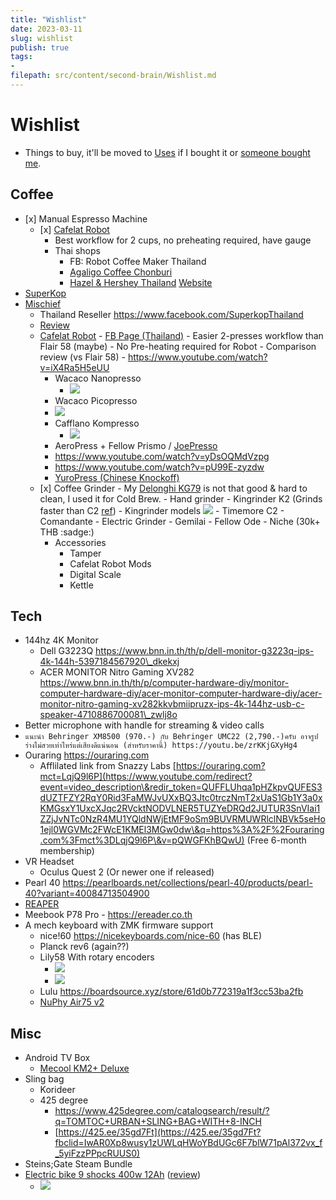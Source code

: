 ```yaml
---
title: "Wishlist"
date: 2023-03-11
slug: wishlist
publish: true
tags:
- 
filepath: src/content/second-brain/Wishlist.md
---
```


# Wishlist

*   Things to buy, it'll be moved to [Uses](/uses) if I bought it or [someone bought me](https://ko-fi.com/narze).

## Coffee

*   \[x] Manual Espresso Machine
    *   \[x] [Cafelat Robot](https://th.hazelnhershey.com/collections/equipment)
        *   Best workflow for 2 cups, no preheating required, have gauge
        *   Thai shops
            *   FB: Robot Coffee Maker Thailand
            *   [Agaligo Coffee Chonburi](https://www.facebook.com/AgaligoCoffee)
            *   [Hazel & Hershey Thailand](https://www.facebook.com/hazelnhershey.thailand) [Website](https://th.hazelnhershey.com/collections/equipment)
*   [SuperKop](https://www.superkop.com)
*   [Mischief](https://www.mischiefworkshop.com/product/mischief-espresso-maker-steel-support)
    *   Thailand Reseller https://www.facebook.com/SuperkopThailand
    *   [Review](https://www.youtube.com/watch?v=4GavR71moBQ)
    *   [Cafelat Robot](http://www.cafelat.com/robot.html)
        \- [FB Page (Thailand)](https://www.facebook.com/Robot-Coffee-Maker-Thailand-637831223352912/)
        \- Easier 2-presses workflow than Flair 58 (maybe)
        \- No Pre-heating required for Robot
        \- Comparison review (vs Flair 58)
        \- https://www.youtube.com/watch?v=iX4Ra5H5eUU
        *   Wacaco Nanopresso
            *   ![](/Images/Wacaco%20Nanopresso.png)
        *   Wacaco Picopresso
        *   ![](Images/Wacaco%20Picopresso.png)
        *   Cafflano Kompresso
            *   ![](/Images/Cafflano%20Kompresso.png)
        *   AeroPress + Fellow Prismo / [JoePresso](https://shopee.co.th/JOEPRESSO-for-Aeropress--%E0%B8%AA%E0%B8%B4%E0%B8%99%E0%B8%84%E0%B9%89%E0%B8%B2%E0%B8%84%E0%B8%B7%E0%B8%AD-Joepresso-%E0%B9%84%E0%B8%A1%E0%B9%88%E0%B8%A3%E0%B8%A7%E0%B8%A1-Aeropress--i.435273020.11065615380)
        *   https://www.youtube.com/watch?v=yDsOQMdVzpg
        *   https://www.youtube.com/watch?v=pU99E-zyzdw
        *   [YuroPress (Chinese Knockoff)](https://shopee.co.th/YuroPress-Coffeepress-Maker-%E0%B9%80%E0%B8%84%E0%B8%A3%E0%B8%B7%E0%B9%88%E0%B8%AD%E0%B8%87%E0%B8%97%E0%B8%B3%E0%B8%81%E0%B8%B2%E0%B9%81%E0%B8%9F%E0%B9%81%E0%B8%9A%E0%B8%9A-AeroPress-Prismo-i.260610709.9705817071)
    *   \[x] Coffee Grinder
        \- My [Delonghi KG79](https://www.delonghi.com/en-int/products/coffee/coffee-makers/grinders/kg79-0177111028) is not that good & hard to clean, I used it for Cold Brew.
        \- Hand grinder
        \- Kingrinder K2 (Grinds faster than C2 [ref](https://www.youtube.com/watch?v=0qBVp__SWwQ))
        \- Kingrinder models  ![](/Images/KINGrinder.png)
        \- Timemore C2
        \- Comandante
        \- Electric Grinder
        \- Gemilai
        \- Fellow Ode
        \- Niche (30k+ THB :sadge:)
        *   Accessories
            *   Tamper
            *   Cafelat Robot Mods
            *   Digital Scale
            *   Kettle

## Tech

*   144hz 4K Monitor
    *   Dell G3223Q https://www.bnn.in.th/th/p/dell-monitor-g3223q-ips-4k-144h-5397184567920\_dkekxj
    *   ACER MONITOR Nitro Gaming XV282 https://www.bnn.in.th/th/p/computer-hardware-diy/monitor-computer-hardware-diy/acer-monitor-computer-hardware-diy/acer-monitor-nitro-gaming-xv282kkvbmiipruzx-ips-4k-144hz-usb-c-speaker-4710886700081\_zwlj8o
*   Better microphone with handle for streaming & video calls
*   `แนะนำ Behringer XM8500 (970.-) กับ Behringer UMC22 (2,790.-)ครับ อาจรูปร่างไม่สวยเท่าไหร่แต่เสียงดีแน่นอน (สำหรับราคานี้) https://youtu.be/zrKKjGXyHg4`
*   Ouraring https://ouraring.com
    *   Afflilated link from Snazzy Labs [https://ouraring.com?mct=LqjQ9l6P](https://www.youtube.com/redirect?event=video_description\&redir_token=QUFFLUhqa1pHZkpvQUFES3dUZTFZY2RqY0Rid3FaMWJvUXxBQ3Jtc0trczNmT2xUaS1Gb1Y3a0xKMGsxY1UxcXJqc2RVcktNODVLNER5TUZYeDRQd2JUTUR3SnVIai1ZZjJvNTc0NzR4MU1YQldNWjEtMF9oSm9BUVRMUWRlclNBVk5seHo1ejl0WGVMc2FWcE1KMEl3MGw0dw\&q=https%3A%2F%2Fouraring.com%3Fmct%3DLqjQ9l6P\&v=pQWGFKhBQwU) (Free 6-month membership)
*   VR Headset
    *   Oculus Quest 2 (Or newer one if released)
*   Pearl 40 https://pearlboards.net/collections/pearl-40/products/pearl-40?variant=40084713504900
*   [REAPER](https://www.reaper.fm)
*   Meebook P78 Pro - https://ereader.co.th
*   A mech keyboard with ZMK firmware support
    *   nice!60 https://nicekeyboards.com/nice-60 (has BLE)
    *   Planck rev6 (again??)
    *   Lily58 With rotary encoders
        *   ![](/attachments/Pasted%20image%2020221223170125.png)
        *   ![](/attachments/Pasted%20image%2020221225163746.png)
    *   Lulu https://boardsource.xyz/store/61d0b772319a1f3cc53ba2fb
    *   [NuPhy Air75 v2](https://nuphy.com/products/air75-v2)

## Misc

*   Android TV Box
    *   [Mecool KM2+ Deluxe](https://th.aliexpress.com/item/1005006244498690.html?spm=a2g0o.productlist.main.1.4edfUDjKUDjK8f\&algo_pvid=b82dd236-8064-405a-9177-f4de5a267cbc\&algo_exp_id=b82dd236-8064-405a-9177-f4de5a267cbc-0\&pdp_npi=4%40dis%21EUR%21206.20%21114.91%21%21%21219.67%21122.41%21%402101c5bf17175106802368145eaaac%2112000036450770828%21sea%21DE%210%21AB\&curPageLogUid=qSFDpOh129O7\&utparam-url=scene%3Asearch%7Cquery_from%3A\&gatewayAdapt=glo2tha)
*   Sling bag
    *   Korideer
    *   425 degree
        *   https://www.425degree.com/catalogsearch/result/?q=TOMTOC+URBAN+SLING+BAG+WITH+8-INCH
        *   [https://425.ee/35gd7Ft](https://425.ee/35gd7Ft?fbclid=IwAR0Xp8wusy1zUWLqHWoYBdUGc6F7blW71pAl372vx_f_5yiFzzPPpcRUUS0)
*   Steins;Gate Steam Bundle
*   [Electric bike 9 shocks 400w 12Ah](https://www.lazada.co.th/products/electric-bike-14-48v-40-200km-25-40kmh-250kg-7-i4525227270-s19742133786.html) ([review](https://www.youtube.com/watch?v=U82wt4PRF_k))
    *   ![](attachments/Wishlist.png)
